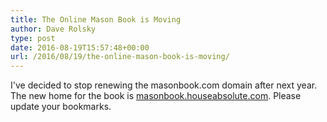 ```yaml
---
title: The Online Mason Book is Moving
author: Dave Rolsky
type: post
date: 2016-08-19T15:57:48+00:00
url: /2016/08/19/the-online-mason-book-is-moving/
---
```

I've decided to stop renewing the masonbook.com domain after next year. The new home for the book is [masonbook.houseabsolute.com][1]. Please update your bookmarks.

 [1]: http://masonbook.houseabsolute.com/